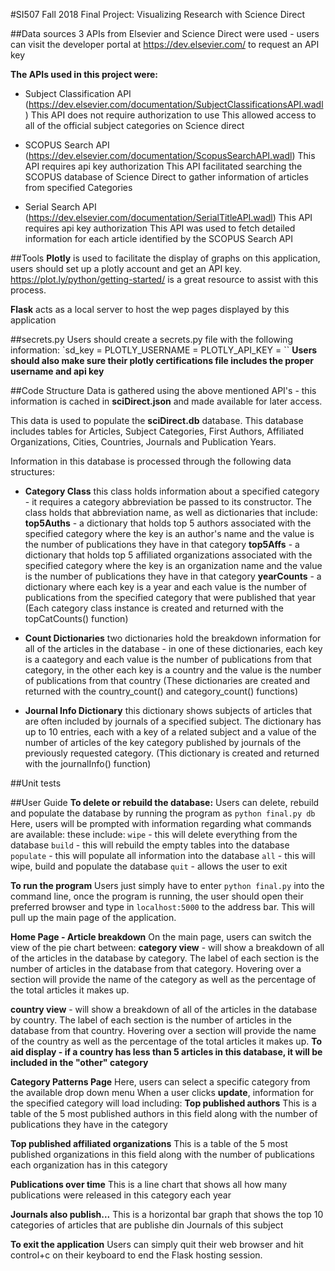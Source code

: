 #SI507 Fall 2018 Final Project: Visualizing Research with Science Direct

##Data sources
3 APIs from Elsevier and Science Direct were used - users can visit the developer portal at https://dev.elsevier.com/ to request an API key

**The APIs used in this project were:**
- Subject Classification API (https://dev.elsevier.com/documentation/SubjectClassificationsAPI.wadl)
  This API does not require authorization to use
  This allowed access to all of the official subject categories on Science direct

- SCOPUS Search API (https://dev.elsevier.com/documentation/ScopusSearchAPI.wadl)
  This API requires api key authorization
  This API facilitated searching the SCOPUS database of Science Direct to gather information of articles from specified Categories

- Serial Search API (https://dev.elsevier.com/documentation/SerialTitleAPI.wadl)
  This API requires api key authorization
  This API was used to fetch detailed information for each article identified by the SCOPUS Search API

##Tools
**Plotly** is used to facilitate the display of graphs on this application, users should set up a plotly account and get an API key. https://plot.ly/python/getting-started/ is a great resource to assist with this process.

**Flask** acts as a local server to host the wep pages displayed by this application

##secrets.py
Users should create a secrets.py file with the following information:
  `sd_key = <science direct api key>
  PLOTLY_USERNAME = <plotly username>
  PLOTLY_API_KEY = <plotly api key>``
**Users should also make sure their plotly certifications file includes the  proper username and api key**

##Code Structure
Data is gathered using the above mentioned API's - this information is cached in **sciDirect.json** and made available for later access.

This data is used to populate the **sciDirect.db** database. This database includes tables for Articles, Subject Categories, First Authors, Affiliated Organizations, Cities, Countries, Journals and Publication Years.

Information in this database is processed through the following data structures:
  - **Category Class** this class holds information about a specified category - it requires a category abbreviation be passed to its constructor. The class holds that abbreviation name, as well as dictionaries that include:
    **top5Auths** - a dictionary that holds top 5 authors associated with the specified category where the key is an author's name and the value is the number of publications they have in that category
    **top5Affs** - a dictionary that holds top 5 affiliated organizations associated with the specified category where the key is an organization name and the value is the number of publications they have in that category
    **yearCounts** - a dictionary where each key is a year and each value is the number of publications from the specified category that were published that year
  (Each category class instance is created and returned with the topCatCounts() function)

  - **Count Dictionaries** two dictionaries hold the breakdown information for all of the articles in the database - in one of these dictionaries, each key is a caategory and each value is the number of publications from that category, in the other each key is a country and the value is the number of publications from that country
  (These dictionaries are created and returned with the country_count() and category_count() functions)

  - **Journal Info Dictionary** this dictionary shows subjects of articles that are often included by journals of a specified subject. The dictionary has up to 10 entries, each with a key of a related subject and a value of the number of articles of the key category published by journals of the previously requested category.
  (This dictionary is created and returned with the journalInfo() function)

##Unit tests


##User Guide
**To delete or rebuild the database:**
Users can delete, rebuild and populate the database by running the program as
`python final.py db`
Here, users will be prompted with information regarding what commands are available: these include:
  `wipe` - this will delete everything from the database
  `build` - this will rebuild the empty tables into the database
  `populate` - this will populate all information into the database
  `all` - this will wipe, build and populate the database
  `quit` - allows the user to exit

**To run the program**
Users just simply have to enter `python final.py` into the command line, once the program is running, the user should open their preferred browser and type in `localhost:5000` to the address bar. This will pull up the main page of the application.

**Home Page - Article breakdown**
On the main page, users can switch the view of the pie chart between:
  **category view** - will show a breakdown of all of the articles in the database by category. The label of each section is the number of articles in the database from that category. Hovering over a section will provide the name of the category as well as the percentage of the total articles it makes up.  

  **country view** -  will show a breakdown of all of the articles in the database by country. The label of each section is the number of articles in the database from that country. Hovering over a section will provide the name of the country as well as the percentage of the total articles it makes up.
  **To aid display - if a country has less than 5 articles in this database, it will be included in the "other" category**

**Category Patterns Page**
Here, users can select a specific category from the available drop down menu
When a user clicks **update**, information for the specified category will load including:
  **Top published authors**
  This is a table of the 5 most published authors in this field along with the number of publications they have in the category

  **Top published affiliated organizations**
  This is a table of the 5 most published organizations in this field along with the number of publications each organization has in this category

  **Publications over time**
  This is a line chart that shows all how many publications were released in this category each year

  **Journals also publish...**
  This is a horizontal bar graph that shows the top 10 categories of articles that are publishe din Journals of this subject

**To exit the application**
Users can simply quit their web browser and hit control+c on their keyboard to end the Flask hosting session. 
